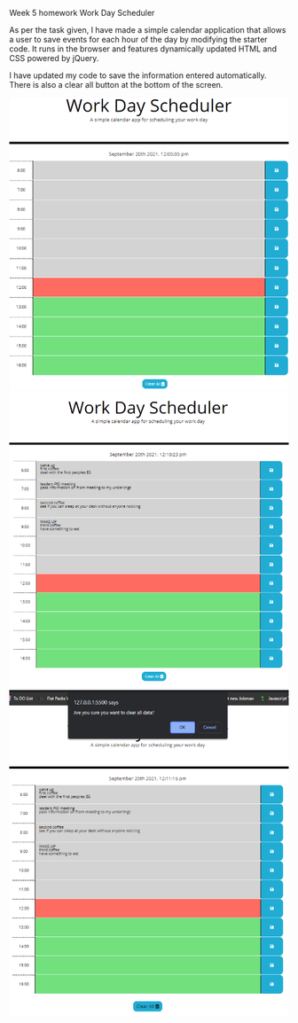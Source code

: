 Week 5 homework Work Day Scheduler

As per the task given, I have made a simple calendar application that allows a user to save events for each hour of the day by modifying the starter code. 
It runs in the browser and features dynamically updated HTML and CSS powered by jQuery.

I have updated my code to save the information entered automatically.
There is also a clear all button at the bottom of the screen.

![Project Screenshot](assets/photos/BasicScreen.PNG)
![Project Screenshot](assets/photos/daySchedulerBeingUsed.PNG)
![Project Screenshot](assets/photos/daySchedulerClearButton.PNG)
